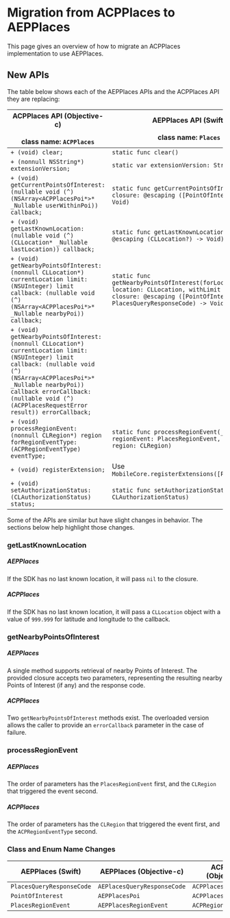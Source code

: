 # Migration from ACPPlaces to AEPPlaces

This page gives an overview of how to migrate an ACPPlaces implementation to use AEPPlaces.  

## New APIs
The table below shows each of the AEPPlaces APIs and the ACPPlaces API they are replacing:

| ACPPlaces API (Objective-c)<br/><br/>class name: `ACPPlaces` | AEPPlaces API (Swift)<br/><br/>class name: `Places` | AEPPlaces API (Objective-c)<br/><br/>class name: `AEPMobilePlaces` |
| ------------- | ------------- | ------------- |
| `+ (void) clear;` | `static func clear()` | `+ (void) clear;` |
| `+ (nonnull NSString*) extensionVersion;` | `static var extensionVersion: String` | `+ (nonnull NSString*) extensionVersion;` |
| `+ (void) getCurrentPointsOfInterest: (nullable void (^) (NSArray<ACPPlacesPoi*>* _Nullable userWithinPoi)) callback;` | `static func getCurrentPointsOfInterest(_ closure: @escaping ([PointOfInterest]) -> Void)` | `+ (void) getCurrentPointsOfInterest: ^(NSArray<AEPPlacesPoi *> * _Nonnull pois)closure;` |
| `+ (void) getLastKnownLocation: (nullable void (^) (CLLocation* _Nullable lastLocation)) callback;` | `static func getLastKnownLocation(_ closure: @escaping (CLLocation?) -> Void)` |
| `+ (void) getNearbyPointsOfInterest: (nonnull CLLocation*) currentLocation limit: (NSUInteger) limit callback: (nullable void (^) (NSArray<ACPPlacesPoi*>* _Nullable nearbyPoi)) callback;` | `static func getNearbyPointsOfInterest(forLocation location: CLLocation, withLimit limit: UInt, closure: @escaping ([PointOfInterest], PlacesQueryResponseCode) -> Void)` |
| `+ (void) getNearbyPointsOfInterest: (nonnull CLLocation*) currentLocation limit: (NSUInteger) limit callback: (nullable void (^) (NSArray<ACPPlacesPoi*>* _Nullable nearbyPoi)) callback errorCallback: (nullable void (^) (ACPPlacesRequestError result)) errorCallback;` | |
| `+ (void) processRegionEvent: (nonnull CLRegion*) region forRegionEventType: (ACPRegionEventType) eventType;` | `static func processRegionEvent(_ regionEvent: PlacesRegionEvent, forRegion region: CLRegion)` |
| `+ (void) registerExtension;` | Use `MobileCore.registerExtensions([Places.self])` |
| `+ (void) setAuthorizationStatus: (CLAuthorizationStatus) status;` | `static func setAuthorizationStatus(status: CLAuthorizationStatus)` |

Some of the APIs are similar but have slight changes in behavior. The sections below help highlight those changes.



### getLastKnownLocation

##### AEPPlaces
If the SDK has no last known location, it will pass `nil` to the closure.

##### ACPPlaces
If the SDK has no last known location, it will pass a `CLLocation` object with a value of `999.999` for latitude and longitude to the callback.

### getNearbyPointsOfInterest

##### AEPPlaces
A single method supports retrieval of nearby Points of Interest. The provided closure accepts two parameters, representing the resulting nearby Points of Interest (if any) and the response code.

##### ACPPlaces
Two `getNearbyPointsOfInterest` methods exist. The overloaded version allows the caller to provide an `errorCallback` parameter in the case of failure.

### processRegionEvent

##### AEPPlaces
The order of parameters has the `PlacesRegionEvent` first, and the `CLRegion` that triggered the event second.

##### ACPPlaces
The order of parameters has the `CLRegion` that triggered the event first, and the `ACPRegionEventType` second.

### Class and Enum Name Changes

| AEPPlaces (Swift) | AEPPlaces (Objective-c) | ACPPlaces (Objective-c) |
| ----------------- | ----------------------- | ----------------------- |
| `PlacesQueryResponseCode` | `AEPlacesQueryResponseCode` | `ACPPlacesRequestError` |
| `PointOfInterest` | `AEPPlacesPoi` | `ACPPlacesPoi` |
| `PlacesRegionEvent` | `AEPPlacesRegionEvent` | `ACPRegionEventType` |
